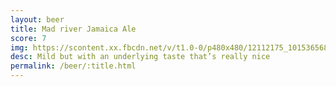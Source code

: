 ```yaml
---
layout: beer
title: Mad river Jamaica Ale
score: 7
img: https://scontent.xx.fbcdn.net/v/t1.0-0/p480x480/12112175_10153656864428745_274214784974027443_n.jpg?oh=f1ac5b6ba7d78ec4a660e7c483d96cf0&oe=586B17A7
desc: Mild but with an underlying taste that’s really nice
permalink: /beer/:title.html
---
```

